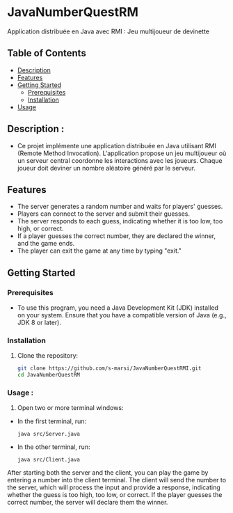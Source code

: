 # JavaNumberQuestRM

Application distribuée en Java avec RMI : Jeu multijoueur de devinette

## Table of Contents
- [Description](#description)
- [Features](#Features)
- [Getting Started](#getting-started)
  - [Prerequisites](#prerequisites)
  - [Installation](#installation)
- [Usage](#usage)

## Description :
- Ce projet implémente une application distribuée en Java utilisant RMI (Remote Method Invocation). L'application propose un jeu multijoueur où un serveur central coordonne les interactions avec les joueurs. Chaque joueur doit deviner un nombre aléatoire généré par le serveur.
## Features
- The server generates a random number and waits for players' guesses.
- Players can connect to the server and submit their guesses.
- The server responds to each guess, indicating whether it is too low, too high, or correct.
- If a player guesses the correct number, they are declared the winner, and the game ends.
- The player can exit the game at any time by typing "exit."
  
## Getting Started
### Prerequisites
- To use this program, you need a Java Development Kit (JDK) installed on your system. Ensure that you have a compatible version of Java (e.g., JDK 8 or later).

### Installation
1. Clone the repository:
    ```bash
    git clone https://github.com/s-marsi/JavaNumberQuestRMI.git
    cd JavaNumberQuestRM
    ```
### Usage :
   1. Open two or more terminal windows:
   
   - In the first terminal, run:
     ```
     java src/Server.java
     ```

   - In the other terminal, run:
     ```
     java src/Client.java
     ```
     
After starting both the server and the client, you can play the game by entering a number into the client terminal. The client will send the number to the server, which will process the input and provide a response, indicating whether the guess is too high, too low, or correct. If the player guesses the correct number, the server will declare them the winner.
    
